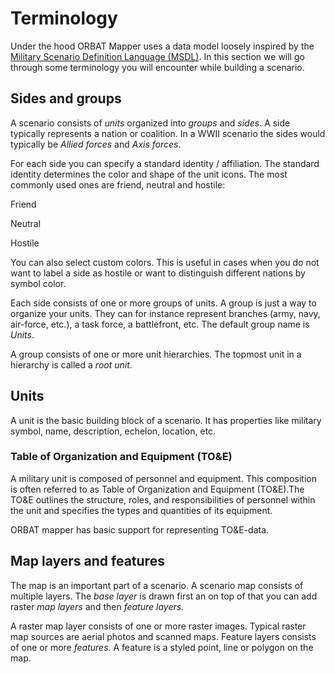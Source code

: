 <script setup>
import DocMilSymbol from "../components/DocMilSymbol.vue";
</script>

# Terminology

Under the hood ORBAT Mapper uses a data model loosely inspired by
the [Military Scenario Definition Language (MSDL)](https://en.wikipedia.org/wiki/Military_Scenario_Definition_Language).
In this section we will go through some terminology you will encounter while building a scenario.

## Sides and groups

A scenario consists of _units_ organized into _groups_ and _sides_. A side typically represents a nation or
coalition. In a WWII scenario the sides would typically be _Allied forces_ and _Axis forces_.

For each side you can specify a standard identity / affiliation. The standard identity determines the color and shape
of the unit icons. The most commonly used ones are friend, neutral and hostile:

<div class="grid grid-cols-3 gap-0 items-center justify-items-center content-end">
    <DocMilSymbol sidc="10031000000000000000" />
    <DocMilSymbol sidc="10041000000000000000" />
    <DocMilSymbol sidc="10061000000000000000" />
    <p>Friend</p>
    <p>Neutral</p>
    <p>Hostile</p>
</div>

You can also select custom colors. This is useful in cases when you do not want to label a side as hostile or want to
distinguish different nations by symbol color.

<div class="grid grid-cols-3 gap-0 items-center justify-items-center content-end">
    <DocMilSymbol sidc="10031000000000000000" :modifiers="{fillColor: '#aab074'}"/>
    <DocMilSymbol sidc="10031000000000000000" :modifiers="{fillColor: '#ffd00b'}"/>
    <DocMilSymbol sidc="10031000000000000000" :modifiers="{fillColor: '#ff3333'}"/>
</div>

Each side consists of one or more groups of units. A group is just a way to organize your units. They can for instance
represent branches (army, navy, air-force, etc.), a task force, a battlefront, etc. The default group name is _Units_.

A group consists of one or more unit hierarchies. The topmost unit in a hierarchy is called a _root unit_.

## Units

A unit is the basic building block of a scenario. It has properties like military symbol, name, description, echelon,
location, etc.

<div class="grid grid-cols-3 gap-0 items-center justify-items-center content-end">
    <DocMilSymbol sidc="10031000161211000000" />
    <DocMilSymbol sidc="10031000141205000000" />
    <DocMilSymbol sidc="10061000151301020000" />
</div>

### Table of Organization and Equipment (TO&E)

A military unit is composed of personnel and equipment. This composition is often referred to as Table of Organization
and Equipment (TO&E).The TO&E outlines the structure, roles, and responsibilities of personnel within the unit and
specifies the types and quantities of its equipment.

ORBAT mapper has basic support for representing TO&E-data.

## Map layers and features

The map is an important part of a scenario. A scenario map consists of multiple layers. The _base layer_ is drawn first
an on top of that you can add raster _map layers_ and then _feature layers_.

A raster map layer consists of one or more raster images. Typical raster map sources are aerial photos and scanned maps.
Feature layers consists of one or more _features_. A feature is a styled point, line or polygon on the map.

[//]: # "## Events"

[//]: #

[//]: # "How you organize a scenario is up to you. One example is the Falklands demo scenario. It consists of two sides, Great"

[//]: # "Britain and Argentina."

[//]: #

[//]: # "![](images/sides-and-groups.png)"

